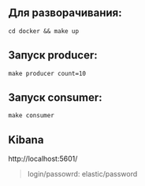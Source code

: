 ## Для разворачивания: 

``cd docker && make up``

## Запуск producer:
``make producer count=10``

## Запуск consumer:
``make consumer``

## Kibana
http://localhost:5601/

>login/passowrd: elastic/password